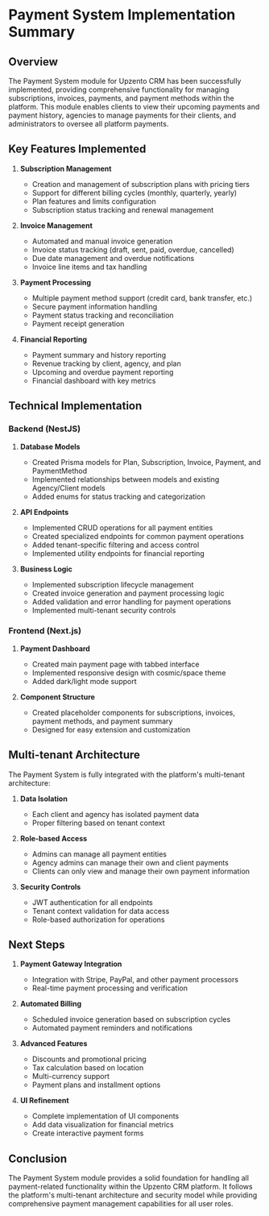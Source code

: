 # Payment System Implementation Summary

## Overview

The Payment System module for Upzento CRM has been successfully implemented, providing comprehensive functionality for managing subscriptions, invoices, payments, and payment methods within the platform. This module enables clients to view their upcoming payments and payment history, agencies to manage payments for their clients, and administrators to oversee all platform payments.

## Key Features Implemented

1. **Subscription Management**
   - Creation and management of subscription plans with pricing tiers
   - Support for different billing cycles (monthly, quarterly, yearly)
   - Plan features and limits configuration
   - Subscription status tracking and renewal management

2. **Invoice Management**
   - Automated and manual invoice generation
   - Invoice status tracking (draft, sent, paid, overdue, cancelled)
   - Due date management and overdue notifications
   - Invoice line items and tax handling

3. **Payment Processing**
   - Multiple payment method support (credit card, bank transfer, etc.)
   - Secure payment information handling
   - Payment status tracking and reconciliation
   - Payment receipt generation

4. **Financial Reporting**
   - Payment summary and history reporting
   - Revenue tracking by client, agency, and plan
   - Upcoming and overdue payment reporting
   - Financial dashboard with key metrics

## Technical Implementation

### Backend (NestJS)

1. **Database Models**
   - Created Prisma models for Plan, Subscription, Invoice, Payment, and PaymentMethod
   - Implemented relationships between models and existing Agency/Client models
   - Added enums for status tracking and categorization

2. **API Endpoints**
   - Implemented CRUD operations for all payment entities
   - Created specialized endpoints for common payment operations
   - Added tenant-specific filtering and access control
   - Implemented utility endpoints for financial reporting

3. **Business Logic**
   - Implemented subscription lifecycle management
   - Created invoice generation and payment processing logic
   - Added validation and error handling for payment operations
   - Implemented multi-tenant security controls

### Frontend (Next.js)

1. **Payment Dashboard**
   - Created main payment page with tabbed interface
   - Implemented responsive design with cosmic/space theme
   - Added dark/light mode support

2. **Component Structure**
   - Created placeholder components for subscriptions, invoices, payment methods, and payment summary
   - Designed for easy extension and customization

## Multi-tenant Architecture

The Payment System is fully integrated with the platform's multi-tenant architecture:

1. **Data Isolation**
   - Each client and agency has isolated payment data
   - Proper filtering based on tenant context

2. **Role-based Access**
   - Admins can manage all payment entities
   - Agency admins can manage their own and client payments
   - Clients can only view and manage their own payment information

3. **Security Controls**
   - JWT authentication for all endpoints
   - Tenant context validation for data access
   - Role-based authorization for operations

## Next Steps

1. **Payment Gateway Integration**
   - Integration with Stripe, PayPal, and other payment processors
   - Real-time payment processing and verification

2. **Automated Billing**
   - Scheduled invoice generation based on subscription cycles
   - Automated payment reminders and notifications

3. **Advanced Features**
   - Discounts and promotional pricing
   - Tax calculation based on location
   - Multi-currency support
   - Payment plans and installment options

4. **UI Refinement**
   - Complete implementation of UI components
   - Add data visualization for financial metrics
   - Create interactive payment forms

## Conclusion

The Payment System module provides a solid foundation for handling all payment-related functionality within the Upzento CRM platform. It follows the platform's multi-tenant architecture and security model while providing comprehensive payment management capabilities for all user roles. 